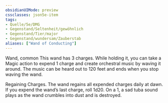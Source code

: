 ```yaml
---
obsidianUIMode: preview
cssclasses: json5e-item
tags:
- Quelle/5e/DMG
- Gegenstand/Seltenheit/gewöhnlich
- Gegenstand/Tier/major
- Gegenstand/wundersam/Zauberstab
aliases: ["Wand of Conducting"]
---
```


Wand, common
This wand has 3 charges. While holding it, you can take a Magic action to expend 1 charge and create orchestral music by waving it around. The music can be heard out to 120 feet and ends when you stop waving the wand.

Regaining Charges. The wand regains all expended charges daily at dawn. If you expend the wand’s last charge, roll 1d20. On a 1, a sad tuba sound plays as the wand crumbles into dust and is destroyed.